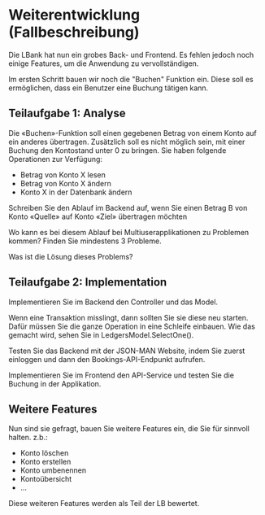 # Weiterentwicklung (Fallbeschreibung)

Die LBank hat nun ein grobes Back- und Frontend. Es fehlen jedoch noch einige Features, um die Anwendung zu vervollständigen.

Im ersten Schritt bauen wir noch die "Buchen" Funktion ein. Diese soll es ermöglichen, dass ein Benutzer eine Buchung tätigen kann.

## Teilaufgabe 1: Analyse

Die «Buchen»-Funktion soll einen gegebenen Betrag von einem Konto auf ein anderes übertragen. Zusätzlich soll es nicht möglich sein, mit einer Buchung den Kontostand unter 0 zu bringen. Sie haben folgende Operationen zur
Verfügung:

- Betrag von Konto X lesen
- Betrag von Konto X ändern
- Konto X in der Datenbank ändern

Schreiben Sie den Ablauf im Backend auf, wenn Sie einen Betrag B von Konto «Quelle» auf Konto «Ziel» übertragen möchten

Wo kann es bei diesem Ablauf bei Multiuserapplikationen zu Problemen kommen? Finden Sie mindestens 3 Probleme.

Was ist die Lösung dieses Problems?

## Teilaufgabe 2: Implementation

Implementieren Sie im Backend den Controller und das Model.

Wenn eine Transaktion misslingt, dann sollten Sie sie diese neu starten. Dafür müssen Sie die ganze Operation in eine Schleife einbauen. Wie das gemacht wird, sehen Sie in LedgersModel.SelectOne().

Testen Sie das Backend mit der JSON-MAN Website, indem Sie zuerst einloggen und dann den Bookings-API-Endpunkt aufrufen.

Implementieren Sie im Frontend den API-Service und testen Sie die Buchung in der Applikation.

## Weitere Features

Nun sind sie gefragt, bauen Sie weitere Features ein, die Sie für sinnvoll halten.
z.b.:

- Konto löschen
- Konto erstellen
- Konto umbenennen
- Kontoübersicht
- ...

Diese weiteren Features werden als Teil der LB bewertet.
